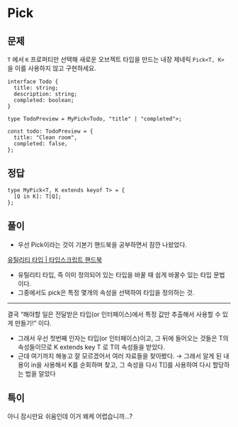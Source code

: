 # Pick

## 문제

`T` 에서 `K` 프로퍼티만 선택해 새로운 오브젝트 타입을 만드는 내장 제네릭 `Pick<T, K>` 을 이를 사용하지 않고 구현하세요.

```tsx
interface Todo {
  title: string;
  description: string;
  completed: boolean;
}

type TodoPreview = MyPick<Todo, "title" | "completed">;

const todo: TodoPreview = {
  title: "Clean room",
  completed: false,
};
```

## 정답

```tsx
type MyPick<T, K extends keyof T> = {
  [Q in K]: T[Q];
};
```

## 풀이

- 우선 Pick이라는 것이 기본기 핸드북을 공부하면서 잠깐 나왔었다.

[유틸리티 타입 | 타입스크립트 핸드북](https://joshua1988.github.io/ts/usage/utility.html#%EC%9C%A0%ED%8B%B8%EB%A6%AC%ED%8B%B0-%ED%83%80%EC%9E%85%EC%9D%B4%EB%9E%80)

- 유틸리티 타입, 즉 이미 정의되어 있는 타입을 바꿀 때 쉽게 바꿀수 있는 타입 문법이다.
- 그중에서도 pick은 특정 몇개의 속성을 선택하여 타입을 정의하는 것.

---

결국 “해야할 일은 전달받은 타입(or 인터페이스)에서 특정 값만 추출해서 사용할 수 있게 만들기!” 이다.

- 그래서 우선 첫번째 인자는 타입(or 인터페이스)이고, 그 뒤에 들어오는 것들은 T의 속성들이므로
  K extends key T 로 T의 속성들을 받았다.
- 근데 여기까지 해놓고 잘 모르겠어서 여러 자료들을 찾아봤다.
  → 그래서 알게 된 내용이 in을 사용해서 K를 순회하며 찾고, 그 속성을 다시 T[]를 사용하여 다시 할당하는 법을 알았다

## 특이

아니 잠시만요 쉬움인데 이거 왜케 어렵습니까…?
